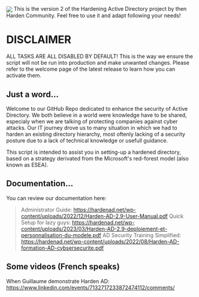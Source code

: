 <img src="https://hardenad.net/wp-content/uploads/2021/12/Logo-HARDEN-AD-Horizontal-RVB@4x-300x86.png" align="center">
This is the version 2 of the Hardening Active Directory project by then Harden Community. 
Feel free to use it and adapt following your needs!

# DISCLAIMER
ALL TASKS ARE ALL DISABLED BY DEFAULT!
This is the way we ensure the script will not be run into production and make unwanted changes. Please refer to the welcome page of the latest release to learn how you can activate them.

## Just a word...
Welcome to our GitHub Repo dedicated to enhance the security of Active Directory. We both believe in a world were knowledge have to be shared, especialy when we are talking of protecting companies against cyber attacks. Our IT journey drove us to many situation in which we had to harden an existing directory hierarchy, most oftenly lacking of a security posture due to a lack of technical knowledge or usefull guidance.

This script is intended to assist you in setting-up a hardened directory, based on a strategy derivated from the Microsoft's red-forest model (also known as ESEA). 

## Documentation...
You can review our documentation here:
> Administrator Guide: https://hardenad.net/wp-content/uploads/2022/12/Harden-AD-2.9-User-Manual.pdf
> Quick Setup for lazy guys: https://hardenad.net/wp-content/uploads/2023/03/Harden-AD-2.9-deploiement-et-personnalisation-du-modele.pdf
> AD Security Training Simplified: https://hardenad.net/wp-content/uploads/2022/08/Harden-AD-formation-AD-cybsersecurite.pdf

## Some videos (French speaks)
When Guillaume demonstrate Harden AD: https://www.linkedin.com/events/7132717233872474112/comments/
